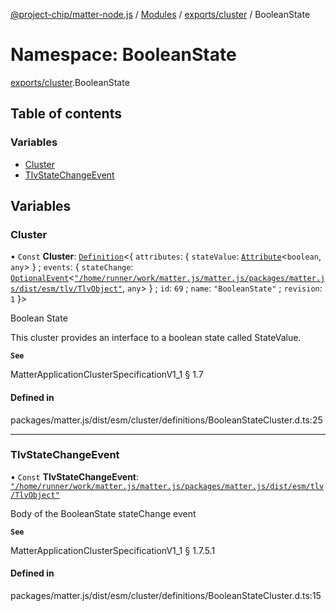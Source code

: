 [@project-chip/matter-node.js](../README.md) / [Modules](../modules.md) / [exports/cluster](exports_cluster.md) / BooleanState

# Namespace: BooleanState

[exports/cluster](exports_cluster.md).BooleanState

## Table of contents

### Variables

- [Cluster](exports_cluster.BooleanState.md#cluster)
- [TlvStateChangeEvent](exports_cluster.BooleanState.md#tlvstatechangeevent)

## Variables

### Cluster

• `Const` **Cluster**: [`Definition`](exports_cluster.ClusterFactory.md#definition)<{ `attributes`: { `stateValue`: [`Attribute`](exports_cluster.md#attribute)<`boolean`, `any`\>  } ; `events`: { `stateChange`: [`OptionalEvent`](exports_cluster.md#optionalevent)<[`"/home/runner/work/matter.js/matter.js/packages/matter.js/dist/esm/tlv/TlvObject"`](export._internal_.__home_runner_work_matter_js_matter_js_packages_matter_js_dist_esm_tlv_TlvObject_.md), `any`\>  } ; `id`: ``69`` ; `name`: ``"BooleanState"`` ; `revision`: ``1``  }\>

Boolean State

This cluster provides an interface to a boolean state called StateValue.

**`See`**

MatterApplicationClusterSpecificationV1_1 § 1.7

#### Defined in

packages/matter.js/dist/esm/cluster/definitions/BooleanStateCluster.d.ts:25

___

### TlvStateChangeEvent

• `Const` **TlvStateChangeEvent**: [`"/home/runner/work/matter.js/matter.js/packages/matter.js/dist/esm/tlv/TlvObject"`](export._internal_.__home_runner_work_matter_js_matter_js_packages_matter_js_dist_esm_tlv_TlvObject_.md)

Body of the BooleanState stateChange event

**`See`**

MatterApplicationClusterSpecificationV1_1 § 1.7.5.1

#### Defined in

packages/matter.js/dist/esm/cluster/definitions/BooleanStateCluster.d.ts:15

